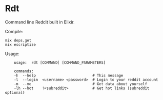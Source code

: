 # Rdt

Command line Reddit built in Elixir.

Compile:
```
mix deps.get
mix escriptize
```

Usage:
```
    usage:  rdt [COMMAND] [COMMAND_PARAMETERS]

    commands:
    -h  --help							# This message
    -l  --login  <username> <password>	# Login to your reddit account
    -m  --me 							# Get data about yourself
    -lh	--hot    ?<subreddit> 			# Get hot links (subreddit optional)
```
